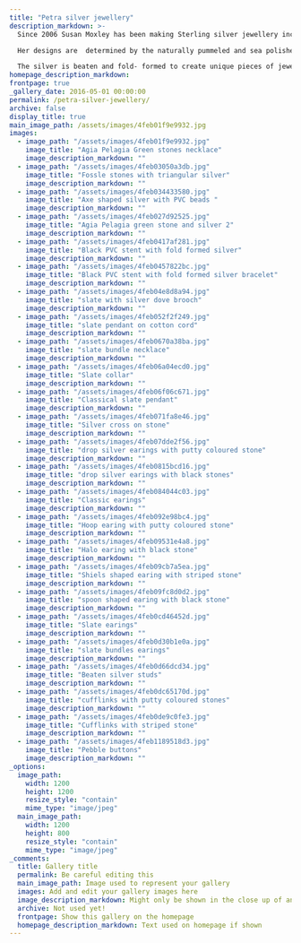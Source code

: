 ```yaml
---
title: "Petra silver jewellery"
description_markdown: >-
  Since 2006 Susan Moxley has been making Sterling silver jewellery incorporating beach pebbles, slate and pummice from Greece.

  Her designs are  determined by the naturally pummeled and sea polished pebbles which she carefully selects and matches. 

  The silver is beaten and fold- formed to create unique pieces of jewelley that speak with the same voice as her two dimentional work.
homepage_description_markdown: 
frontpage: true
_gallery_date: 2016-05-01 00:00:00
permalink: /petra-silver-jewellery/
archive: false
display_title: true
main_image_path: /assets/images/4feb01f9e9932.jpg
images:
  - image_path: "/assets/images/4feb01f9e9932.jpg"
    image_title: "Agia Pelagia Green stones necklace"
    image_description_markdown: ""
  - image_path: "/assets/images/4feb03050a3db.jpg"
    image_title: "Fossle stones with triangular silver"
    image_description_markdown: ""
  - image_path: "/assets/images/4feb034433580.jpg"
    image_title: "Axe shaped silver with PVC beads "
    image_description_markdown: ""
  - image_path: "/assets/images/4feb027d92525.jpg"
    image_title: "Agia Pelagia green stone and silver 2"
    image_description_markdown: ""
  - image_path: "/assets/images/4feb0417af281.jpg"
    image_title: "Black PVC stent with fold formed silver"
    image_description_markdown: ""
  - image_path: "/assets/images/4feb0457822bc.jpg"
    image_title: "Black PVC stent with fold formed silver bracelet"
    image_description_markdown: ""
  - image_path: "/assets/images/4feb04e8d8a94.jpg"
    image_title: "slate with silver dove brooch"
    image_description_markdown: ""
  - image_path: "/assets/images/4feb052f2f249.jpg"
    image_title: "slate pendant on cotton cord"
    image_description_markdown: ""
  - image_path: "/assets/images/4feb0670a38ba.jpg"
    image_title: "slate bundle necklace"
    image_description_markdown: ""
  - image_path: "/assets/images/4feb06a04ecd0.jpg"
    image_title: "Slate collar"
    image_description_markdown: ""
  - image_path: "/assets/images/4feb06f06c671.jpg"
    image_title: "Classical slate pendant"
    image_description_markdown: ""
  - image_path: "/assets/images/4feb071fa8e46.jpg"
    image_title: "Silver cross on stone"
    image_description_markdown: ""
  - image_path: "/assets/images/4feb07dde2f56.jpg"
    image_title: "drop silver earings with putty coloured stone"
    image_description_markdown: ""
  - image_path: "/assets/images/4feb0815bcd16.jpg"
    image_title: "drop silver earings with black stones"
    image_description_markdown: ""
  - image_path: "/assets/images/4feb084044c03.jpg"
    image_title: "Classic earings"
    image_description_markdown: ""
  - image_path: "/assets/images/4feb092e98bc4.jpg"
    image_title: "Hoop earing with putty coloured stone"
    image_description_markdown: ""
  - image_path: "/assets/images/4feb09531e4a8.jpg"
    image_title: "Halo earing with black stone"
    image_description_markdown: ""
  - image_path: "/assets/images/4feb09cb7a5ea.jpg"
    image_title: "Shiels shaped earing with striped stone"
    image_description_markdown: ""
  - image_path: "/assets/images/4feb09fc8d0d2.jpg"
    image_title: "spoon shaped earing with black stone"
    image_description_markdown: ""
  - image_path: "/assets/images/4feb0cd46452d.jpg"
    image_title: "Slate earings"
    image_description_markdown: ""
  - image_path: "/assets/images/4feb0d30b1e0a.jpg"
    image_title: "slate bundles earings"
    image_description_markdown: ""
  - image_path: "/assets/images/4feb0d66dcd34.jpg"
    image_title: "Beaten silver studs"
    image_description_markdown: ""
  - image_path: "/assets/images/4feb0dc65170d.jpg"
    image_title: "cufflinks with putty coloured stones"
    image_description_markdown: ""
  - image_path: "/assets/images/4feb0de9c0fe3.jpg"
    image_title: "Cufflinks with striped stone"
    image_description_markdown: ""
  - image_path: "/assets/images/4feb1189518d3.jpg"
    image_title: "Pebble buttons"
    image_description_markdown: ""
_options:
  image_path:
    width: 1200
    height: 1200
    resize_style: "contain"
    mime_type: "image/jpeg"
  main_image_path:
    width: 1200
    height: 800
    resize_style: "contain"
    mime_type: "image/jpeg"
_comments:
  title: Gallery title
  permalink: Be careful editing this
  main_image_path: Image used to represent your gallery
  images: Add and edit your gallery images here
  image_description_markdown: Might only be shown in the close up of an image
  archive: Not used yet!
  frontpage: Show this gallery on the homepage
  homepage_description_markdown: Text used on homepage if shown
---
```

